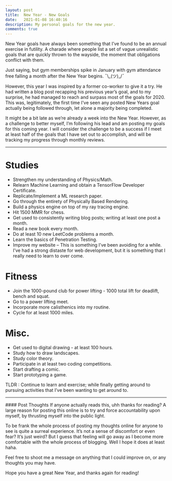 ```yaml
---
layout: post
title:  New Year - New Goals
date:   2021-01-08 16:40:16
description: My personal goals for the new year.
comments: true
---
```

New Year goals have always been something that I’ve found to be an annual exercise in futility. A charade where people list a set of vague unrealistic goals that are quickly thrown to the wayside, the moment that obligations conflict with them. 

Just saying, but gym memberships spike in January with gym attendance free falling a month after the New Year begins.  ¯\\\_(ツ)_/¯

However, this year I was inspired by a former co-worker to give it a try. He had written a blog post recapping his previous year’s goal, and to my surprise, he had managed to reach and surpass most of the goals for 2020. This was, legitimately, the first time I've seen any posted New Years goal actually being followed through, let alone a majority being completed.

It might be a bit late as we’re already a week into the New Year. However, as a challenge to better myself, I’m following his lead and am posting my goals for this coming year. I will consider the challenge to be a success if I meet at least half of the goals that I have set out to accomplish, and will be tracking my progress through monthly reviews.

<hr>

# Studies
* Strengthen my understanding of Physics/Math.
* Relearn Machine Learning and obtain a TensorFlow Developer Certificate.
*	Replicate/Implement a ML research paper.
*	Go through the entirety of Physically Based Rendering.
*	Build a physics engine on top of my ray tracing engine.
*	Hit 1500 MMR for chess.
*	Get used to consistently writing blog posts; writing at least one post a month.
*	Read a new book every month.
*	Do at least 10 new LeetCode problems a month.
*	Learn the basics of Penetration Testing.
*	Improve my website – This is something I’ve been avoiding for a while. I’ve had a strong distaste for web development, but it is something that I really need to learn to over come.

# Fitness
*	Join the 1000-pound club for power lifting - 1000 total lift for deadlift, bench and squat.
*	Go to a power lifting meet.
*	Incorporate more calisthenics into my routine.
*	Cycle for at least 1000 miles.

# Misc.
*	Get used to digital drawing - at least 100 hours.
*	Study how to draw landscapes.
*	Study color theory.
*	Participate in at least two coding competitions.
*	Start drafting a comic.
*	Start prototyping a game.
 
TLDR : Continue to learn and exercise; while finally getting around to pursuing activities that I’ve been wanting to get around to.

<hr>
#### Post Thoughts
If anyone actually reads this, uhh thanks for reading? A large reason for posting this online is to try and force accountability upon myself, by thrusting myself into the public light. 

To be frank the whole process of posting my thoughts online for anyone to see is quite a surreal experience. It’s not a sense of discomfort or even fear? It’s just weird? But I guess that feeling will go away as I become more comfortable with the whole process of blogging. Well I hope it does at least haha.

Feel free to shoot me a message on anything that I could improve on, or any thoughts you may have.

Hope you have a great New Year, and thanks again for reading!